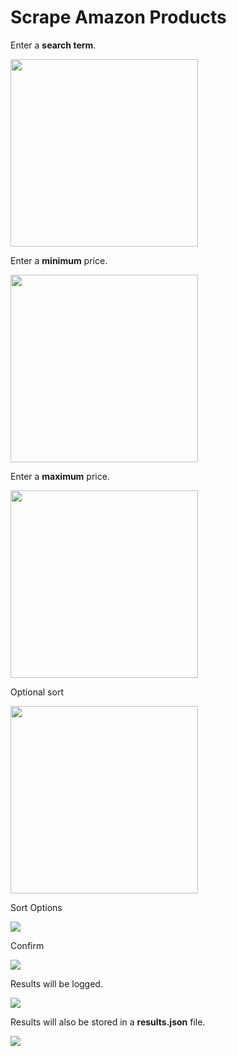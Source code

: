 <h1>Scrape Amazon Products</h1>
<p>Enter a <b>search term</b>.</p>
<img width=300em src='https://i.ibb.co/X3kTvVd/search-term.png'/>
<p>Enter a <b>minimum</b> price.</p>
<img width=300em src='https://i.ibb.co/bLZ9hRs/min-price.png'/>
<p>Enter a <b>maximum</b> price.</p>
<img width=300em src='https://i.ibb.co/Pty5t2P/max-price.png'/>
<p>Optional sort</p>
<img width=300em src='https://i.ibb.co/LvRpbmz/sortbyprice.png'/>
<p>Sort Options</p>
<img src='https://i.ibb.co/Yc2wWts/sortby.png'/>

<p>Confirm</p>
<img src='https://i.ibb.co/Kr3t5jL/confirm.png'/>

<p>Results will be logged.</p>
<img src='https://i.ibb.co/bLxxKy8/results.png'/>
<p>Results will also be stored in a <b>results.json</b> file.</p>
<img src='https://i.ibb.co/hR4Qdf1/resultsjson.png'/>